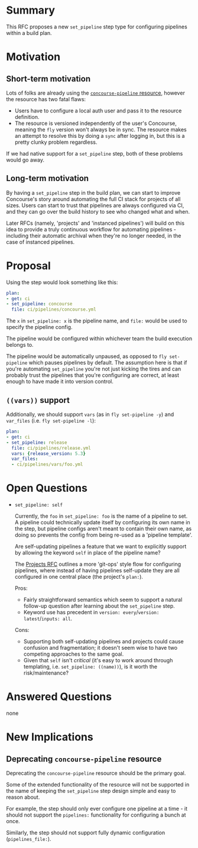 # Summary

This RFC proposes a new `set_pipeline` step type for configuring pipelines within a build plan.


# Motivation

## Short-term motivation

Lots of folks are already using the [`concourse-pipeline` resource](https://github.com/concourse/concourse-pipeline-resource), however the resource has two fatal flaws:

* Users have to configure a local auth user and pass it to the resource definition.
* The resource is versioned independently of the user's Concourse, meaning the `fly` version won't always be in sync. The resource makes an attempt to resolve this by doing a `sync` after logging in, but this is a pretty clunky problem regardless.

If we had native support for a `set_pipeline` step, both of these problems would go away.

## Long-term motivation

By having a `set_pipeline` step in the build plan, we can start to improve Concourse's story around automating the full CI stack for projects of all sizes. Users can start to trust that pipelines are always configured via CI, and they can go over the build history to see who changed what and when.

Later RFCs (namely, 'projects' and 'instanced pipelines') will build on this idea to provide a truly continuous workflow for automating pipelines - including their automatic archival when they're no longer needed, in the case of instanced pipelines.


# Proposal

Using the step would look something like this:

```yaml
plan:
- get: ci
- set_pipeline: concourse
  file: ci/pipelines/concourse.yml
```

The `x` in `set_pipeline: x` is the pipeline name, and `file:` would be used to specify the pipeline config.

The pipeline would be configured within whichever team the build execution belongs to.

The pipeline would be automatically unpaused, as opposed to `fly set-pipeline` which pauses pipelines by default. The assumption here is that if you're automating `set_pipeline` you're not just kicking the tires and can probably trust the pipelines that you're configuring are correct, at least enough to have made it into version control.

## `((vars))` support

Additionally, we should support `vars` (as in `fly set-pipeline -y`) and `var_files` (i.e. `fly set-pipeline -l`):

```yaml
plan:
- get: ci
- set_pipeline: release
  file: ci/pipelines/release.yml
  vars: {release_version: 5.3}
  var_files:
  - ci/pipelines/vars/foo.yml
```

# Open Questions

* `set_pipeline: self`

  Currently, the `foo` in `set_pipeline: foo` is the name of a pipeline to set.
  A pipeline could technically update itself by configuring its own name in the
  step, but pipeline configs aren't meant to contain their own name, as doing
  so prevents the config from being re-used as a 'pipeline template'.

  Are self-updating pipelines a feature that we want to explicitly support by
  allowing the keyword `self` in place of the pipeline name?

  The [Projects RFC][projects-rfc] outlines a more 'git-ops' style flow for
  configuring pipelines, where instead of having pipelines self-update they are
  all configured in one central place (the project's `plan:`).

  Pros:

  * Fairly straightforward semantics which seem to support a natural follow-up
    question after learning about the `set_pipeline` step.
  * Keyword use has precedent in `version: every`/`version: latest`/`inputs: all`.

  Cons:

  * Supporting both self-updating pipelines and projects could cause confusion
    and fragmentation; it doesn't seem wise to have two competing approaches to
    the same goal.
  * Given that `self` isn't *critical* (it's easy to work around through
    templating, i.e. `set_pipeline: ((name))`), is it worth the
    risk/maintenance?


# Answered Questions

none


# New Implications

## Deprecating `concourse-pipeline` resource

Deprecating the `concourse-pipeline` resource should be the primary goal.

Some of the extended functionality of the resource will not be supported in the name of keeping the `set_pipeline` step design simple and easy to reason about.

For example, the step should only ever configure one pipeline at a time - it should not support the `pipelines:` functionality for configuring a bunch at once.

Similarly, the step should not support fully dynamic configuration (`pipelines_file:`).


[projects-rfc]: https://github.com/concourse/rfcs/pull/32
